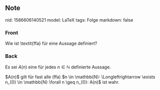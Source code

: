 ## Note
nid: 1586606140521
model: LaTeX
tags: Folge
markdown: false

### Front
Wie ist \textit{ffa} für eine Aussage definiert?

### Back
Es sei $A(n)$ eine für jedes $n \in \mathbb{N}$ definierte Aussage. <div>
</div><div>$A(n)$ gilt für fast alle (ffa) $n \in \mathbb{N}: \Longleftrightarrow \exists n_{0} \in \mathbb{N} \forall n \geq n_{0}: A(n)$ ist wahr.</div>
